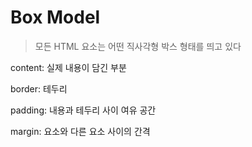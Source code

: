 # Box Model

>모든 HTML 요소는 어떤 직사각형 박스 형태를 띄고 있다

content: 실제 내용이 담긴 부분

border: 테두리

padding: 내용과 테두리 사이 여유 공간

margin: 요소와 다른 요소 사이의 간격


